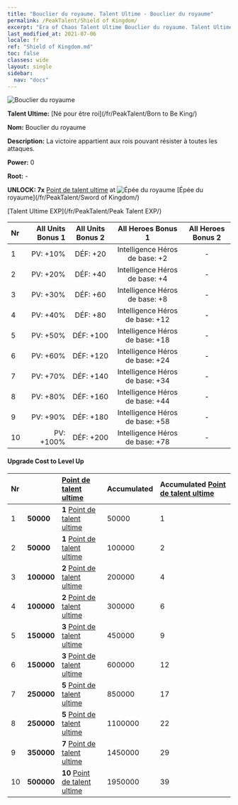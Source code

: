 ```yaml
---
title: "Bouclier du royaume. Talent Ultime - Bouclier du royaume"
permalink: /PeakTalent/Shield of Kingdom/
excerpt: "Era of Chaos Talent Ultime Bouclier du royaume. Talent Ultime Bouclier du royaume. Bouclier du royaume"
last_modified_at: 2021-07-06
locale: fr
ref: "Shield of Kingdom.md"
toc: false
classes: wide
layout: single
sidebar:
  nav: "docs"
---
```


  ![Bouclier du royaume](/images/pt/talent_4402.png)

  **Talent Ultime:** [Né pour être roi](/fr/PeakTalent/Born to Be King/)

  **Nom:** Bouclier du royaume

  **Description:** La victoire appartient aux rois pouvant résister à toutes les attaques.

  **Power:** 0

  **Root:** -

  **UNLOCK: 7x** [Point de talent ultime](/ItemsFR/con_934/) at ![Épée du royaume](/images/pt/talent_4401.png) [Épée du royaume](/fr/PeakTalent/Sword of Kingdom/)

  [Talent Ultime EXP](/fr/PeakTalent/Peak Talent EXP/)

  | Nr | All Units Bonus 1 | All Units Bonus 2 | All Heroes Bonus 1 | All Heroes Bonus 2 |
  |:---|--------------:|:-------------:|:-------------:|:-------------:|
  | 1 | PV: +10% | DÉF: +20 | Intelligence Héros de base: +2 | - |
  | 2 | PV: +20% | DÉF: +40 | Intelligence Héros de base: +4 | - |
  | 3 | PV: +30% | DÉF: +60 | Intelligence Héros de base: +8 | - |
  | 4 | PV: +40% | DÉF: +80 | Intelligence Héros de base: +12 | - |
  | 5 | PV: +50% | DÉF: +100 | Intelligence Héros de base: +18 | - |
  | 6 | PV: +60% | DÉF: +120 | Intelligence Héros de base: +24 | - |
  | 7 | PV: +70% | DÉF: +140 | Intelligence Héros de base: +34 | - |
  | 8 | PV: +80% | DÉF: +160 | Intelligence Héros de base: +44 | - |
  | 9 | PV: +90% | DÉF: +180 | Intelligence Héros de base: +58 | - |
  | 10 | PV: +100% | DÉF: +200 | Intelligence Héros de base: +78 | - |


#### Upgrade Cost to Level Up

  | Nr | <i class="fas fa-coins"/> | [Point de talent ultime](/ItemsFR/con_934/) | Accumulated <i class="fas fa-coins"/> | Accumulated [Point de talent ultime](/ItemsFR/con_934/) |
  |:---|:--------------|:-------------|:-------------|:-------------|
  | 1 | **50000** | **1** [Point de talent ultime](/ItemsFR/con_934/) | 50000 | 1 |
  | 2 | **50000** | **1** [Point de talent ultime](/ItemsFR/con_934/) | 100000 | 2 |
  | 3 | **100000** | **2** [Point de talent ultime](/ItemsFR/con_934/) | 200000 | 4 |
  | 4 | **100000** | **2** [Point de talent ultime](/ItemsFR/con_934/) | 300000 | 6 |
  | 5 | **150000** | **3** [Point de talent ultime](/ItemsFR/con_934/) | 450000 | 9 |
  | 6 | **150000** | **3** [Point de talent ultime](/ItemsFR/con_934/) | 600000 | 12 |
  | 7 | **250000** | **5** [Point de talent ultime](/ItemsFR/con_934/) | 850000 | 17 |
  | 8 | **250000** | **5** [Point de talent ultime](/ItemsFR/con_934/) | 1100000 | 22 |
  | 9 | **350000** | **7** [Point de talent ultime](/ItemsFR/con_934/) | 1450000 | 29 |
  | 10 | **500000** | **10** [Point de talent ultime](/ItemsFR/con_934/) | 1950000 | 39 |

